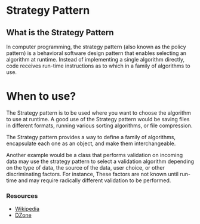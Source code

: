 # Strategy Pattern

## What is the Strategy Pattern

In computer programming, the strategy pattern (also known as the policy pattern) is a behavioral software design pattern that enables selecting an algorithm at runtime. Instead of implementing a single algorithm directly, code receives run-time instructions as to which in a family of algorithms to use.

# When to use?

The Strategy pattern is to be used where you want to choose the algorithm to use at runtime. A good use of the Strategy pattern would be saving files in different formats, running various sorting algorithms, or file compression.

The Strategy pattern provides a way to define a family of algorithms, encapsulate each one as an object, and make them interchangeable.

Another example would be a class that performs validation on incoming data may use the strategy pattern to select a validation algorithm depending on the type of data, the source of the data, user choice, or other discriminating factors.
For instance, These factors are not known until run-time and may require radically different validation to be performed.

### Resources

- [Wikipedia](https://en.wikipedia.org/wiki/Strategy_pattern)
- [DZone](https://dzone.com/articles/design-patterns-strategy#:~:text=The%20Strategy%20pattern%20is%20to,sorting%20algorithms%2C%20or%20file%20compression.)
